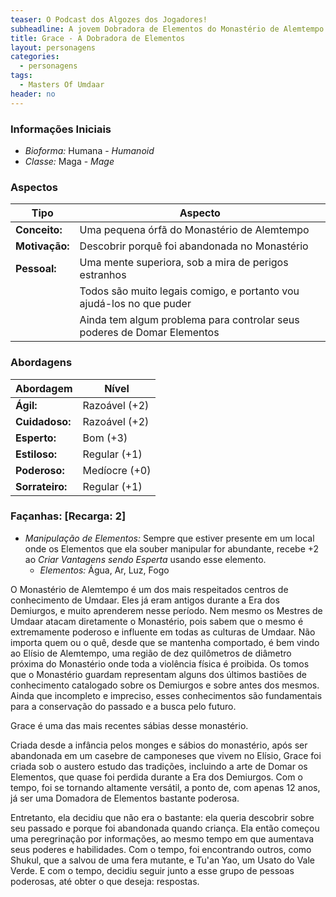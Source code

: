 ```yaml
---
teaser: O Podcast dos Algozes dos Jogadores!
subheadline: A jovem Dobradora de Elementos do Monastério de Alemtempo em Umdaar
title: Grace - A Dobradora de Elementos
layout: personagens
categories:
  - personagens
tags:
  - Masters Of Umdaar 
header: no
---
```


### Informações Iniciais

+ _Bioforma:_ Humana - _Humanoid_
+ _Classe:_ Maga - _Mage_

### Aspectos

| **Tipo**       | **Aspecto**                                                             |
|----------------|-------------------------------------------------------------------------|
| __Conceito:__  | Uma pequena órfã do Monastério de Alemtempo                             |
| __Motivação:__ | Descobrir porquê foi abandonada no Monastério                           |
| __Pessoal:__   | Uma mente superiora, sob a mira de perigos estranhos                    |
|                | Todos são muito legais comigo, e portanto vou ajudá-los no que puder    |
|                | Ainda tem algum problema para controlar seus poderes de Domar Elementos |

### Abordagens

| **Abordagem**   | **Nível**     |
|-----------------|---------------|
| __Ágil:__       | Razoável (+2) |
| __Cuidadoso:__  | Razoável (+2) |
| __Esperto:__    | Bom (+3)      |
| __Estiloso:__   | Regular (+1)  |
| __Poderoso:__   | Medíocre (+0) |
| __Sorrateiro:__ | Regular (+1)  |

### Façanhas: [Recarga: 2]

+ _Manipulação de Elementos:_ Sempre que estiver presente em um local onde os Elementos que ela souber manipular for abundante, recebe +2 ao _Criar Vantagens sendo Esperta_ usando esse elemento.
  + _Elementos:_ Água, Ar, Luz, Fogo

O Monastério de Alemtempo é um dos mais respeitados centros de conhecimento de Umdaar. Eles já eram antigos durante a Era dos Demiurgos, e muito aprenderem nesse período. Nem mesmo os Mestres de Umdaar atacam diretamente o Monastério, pois sabem que o mesmo é extremamente poderoso e influente em todas as culturas de Umdaar. Não importa quem ou o quê, desde que se mantenha comportado, é bem vindo ao Elísio de Alemtempo, uma região de dez quilômetros de diâmetro próxima do Monastério onde toda a violência física é proibida. Os tomos que o Monastério guardam representam alguns dos últimos bastiões de conhecimento catalogado sobre os Demiurgos e sobre antes dos mesmos. Ainda que incompleto e impreciso, esses conhecimentos são fundamentais para a conservação do passado e a busca pelo futuro.

Grace é uma das mais recentes sábias desse monastério.

Criada desde a infância pelos monges e sábios do monastério, após ser abandonada em um casebre de camponeses que vivem no Elísio, Grace foi criada sob o austero estudo das tradições, incluindo a arte de Domar os Elementos, que quase foi perdida durante a Era dos Demiurgos. Com o tempo, foi se tornando altamente versátil, a ponto de, com apenas 12 anos, já ser uma Domadora de Elementos bastante poderosa. 

Entretanto, ela decidiu que não era o bastante: ela queria descobrir sobre seu passado e porque foi abandonada quando criança. Ela então começou uma peregrinação por informações, ao mesmo tempo em que aumentava seus poderes e habilidades. Com o tempo, foi encontrando outros, como Shukul, que a salvou de uma fera mutante, e Tu'an Yao, um Usato do Vale Verde. E com o tempo, decidiu seguir junto a esse grupo de pessoas poderosas, até obter o que deseja: respostas.
